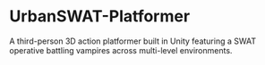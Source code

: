 # UrbanSWAT-Platformer
A third-person 3D action platformer built in Unity featuring a SWAT operative battling vampires across multi-level environments. 
